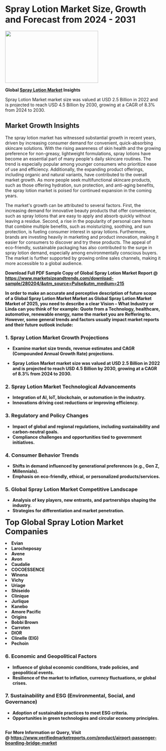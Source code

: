 <H1>Spray Lotion Market Size, Growth and Forecast from 2024 - 2031</H1><img class="aligncenter size-medium wp-image-584254" src="https://thirdeyenews.in/wp-content/uploads/2024/09/Global-Market-Research-300x168.jpeg" alt="" width="300" height="168" /><p><strong>Global&nbsp;<a href="https://www.marketsizeandtrends.com/download-sample/280204/&amp;utm_source=Pulse&amp;utm_medium=215">Spray Lotion Market</a> Insights</strong></p><p>Spray Lotion Market market size was valued at USD 2.5 Billion in 2022 and is projected to reach USD 4.5 Billion by 2030, growing at a CAGR of 8.3% from 2024 to 2030.</p><p><h2>Market Growth Insights</h2> <p>The spray lotion market has witnessed substantial growth in recent years, driven by increasing consumer demand for convenient, quick-absorbing skincare solutions. With the rising awareness of skin health and the growing preference for non-greasy, lightweight formulations, spray lotions have become an essential part of many people's daily skincare routines. The trend is especially popular among younger consumers who prioritize ease of use and efficiency. Additionally, the expanding product offerings, including organic and natural variants, have contributed to the overall market growth. As more people seek multifunctional skincare products, such as those offering hydration, sun protection, and anti-aging benefits, the spray lotion market is poised for continued expansion in the coming years.</p> <p><strong></strong></p> <p>The market's growth can be attributed to several factors. First, the increasing demand for innovative beauty products that offer convenience, such as spray lotions that are easy to apply and absorb quickly without leaving a residue. Second, a rise in the popularity of personal care items that combine multiple benefits, such as moisturizing, soothing, and sun protection, is fueling consumer interest in spray lotions. Furthermore, brands are investing heavily in marketing and product innovation, making it easier for consumers to discover and try these products. The appeal of eco-friendly, sustainable packaging has also contributed to the surge in spray lotion demand, especially among environmentally conscious buyers. The market is further supported by growing online sales channels, making it more accessible to a global audience.</p> <p><strong></p><p><span class=""><strong>Download Full PDF Sample Copy of Global Spray Lotion Market Report</strong> @ <a href="https://www.marketsizeandtrends.com/download-sample/280204/&amp;utm_source=Pulse&amp;utm_medium=215" target="_blank">https://www.marketsizeandtrends.com/download-sample/280204/&amp;utm_source=Pulse&amp;utm_medium=215</a></span></p><p>In order to make an accurate and perceptive description of future scope of a Global&nbsp;Spray Lotion Market Market as Global&nbsp;Spray Lotion Market Market of 2025, you need to describe a clear Vision &ndash; What Industry or Linda can you think of for example: Quote from a Technology, healthcare, automotive, renewable energy, name the market you are Reffering to. However, some general trends and factors usually impact market reports and their future outlook include:</p><h3>1.&nbsp;<strong>Spray Lotion Market Growth Projections</strong></h3><ul><li>Examine market size trends, revenue estimates and CAGR (Compounded Annual Growth Rate) projections.</li><li><p>Spray Lotion Market market size was valued at USD 2.5 Billion in 2022 and is projected to reach USD 4.5 Billion by 2030, growing at a CAGR of 8.3% from 2024 to 2030.</p></li></ul><h3>2.&nbsp;<strong>Spray Lotion Market Technological Advancements</strong></h3><ul><li>Integration of AI, IoT, blockchain, or automation in the industry.</li><li>Innovations driving cost reductions or improving efficiency.</li></ul><h3>3.&nbsp;<strong>Regulatory and Policy Changes</strong></h3><ul><li>Impact of global and regional regulations, including sustainability and carbon-neutral goals.</li><li>Compliance challenges and opportunities tied to government initiatives.</li></ul><h3>4.&nbsp;<strong>Consumer Behavior Trends</strong></h3><ul><li>Shifts in demand influenced by generational preferences (e.g., Gen Z, Millennials).</li><li>Emphasis on eco-friendly, ethical, or personalized products/services.</li></ul><h3>5.&nbsp;<strong>Global Spray Lotion Market Competitive Landscape</strong></h3><ul><li>Analysis of key players, new entrants, and partnerships shaping the industry.</li><li>Strategies for differentiation and market penetration.</li></ul><p data-pm-slice="1 1 []"><span style="color: inherit; font-family: inherit; font-size: 25px;">Top Global Spray Lotion Market Companies</span></p><div class="" data-test-id=""><p><li>Evian</li><li> Larocheposay</li><li> Avene</li><li> Avon</li><li> Caudalie</li><li> COCOESSENCE</li><li> Winona</li><li> Vichy</li><li> Uriage</li><li> Shiseido</li><li> Clinique</li><li> Jurlique</li><li> Kanebo</li><li> Amore Pacific</li><li> Origins</li><li> Bobbi Brown</li><li> Carroten</li><li> DIOR</li><li> Clinelle (EIG)</li><li> Pechoin</li></p></div><h3>6.&nbsp;<strong>Economic and Geopolitical Factors</strong></h3><ul><li>Influence of global economic conditions, trade policies, and geopolitical events.</li><li>Resilience of the market to inflation, currency fluctuations, or global crises.</li></ul><h3>7.&nbsp;<strong>Sustainability and ESG (Environmental, Social, and Governance)</strong></h3><ul><li>Adoption of sustainable practices to meet ESG criteria.</li><li>Opportunities in green technologies and circular economy principles.</li></ul><h2><strong style="font-size: 14px;">For More Information or Query, Visit @&nbsp;</strong><a style="background-color: #ffffff; font-size: 14px;" href="https://www.marketsizeandtrends.com/report/spray-lotion-market/" target="_blank">https://www.verifiedmarketreports.com/product/airport-passenger-boarding-bridge-market</a></h2>
